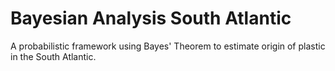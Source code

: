 # Bayesian Analysis South Atlantic

A probabilistic framework using Bayes' Theorem to estimate origin of plastic in the South Atlantic.
